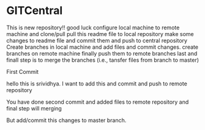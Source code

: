 # GITCentral
This is new repository!! good luck
configure local machine to remote machine and clone/pull
pull this readme file to local repository 
make some changes to readme file and commit them and push to central repository
Create branches in local machine and add files and commit changes.
create branches on remote machine 
finally push them to remote branches
last and finall step is to merge the branches (i.e., tansfer files from branch to master)


First Commit 

hello this is srividhya. I want to add this and commit and push to remote repository


You have done second commit and added files to remote repository and final step will merging

But add/commit this changes to master branch.




